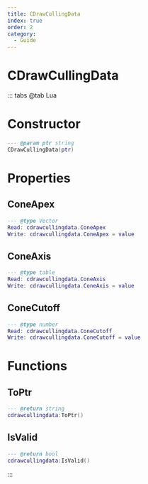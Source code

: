 ```yaml
---
title: CDrawCullingData
index: true
order: 2
category:
  - Guide
---
```


# CDrawCullingData

::: tabs
@tab Lua
# Constructor
```lua
--- @param ptr string
CDrawCullingData(ptr)
```
# Properties
## ConeApex 
```lua
--- @type Vector
Read: cdrawcullingdata.ConeApex
Write: cdrawcullingdata.ConeApex = value
```
## ConeAxis 
```lua
--- @type table
Read: cdrawcullingdata.ConeAxis
Write: cdrawcullingdata.ConeAxis = value
```
## ConeCutoff 
```lua
--- @type number
Read: cdrawcullingdata.ConeCutoff
Write: cdrawcullingdata.ConeCutoff = value
```
# Functions
## ToPtr
```lua
--- @return string
cdrawcullingdata:ToPtr()
```
## IsValid
```lua
--- @return bool
cdrawcullingdata:IsValid()
```

:::